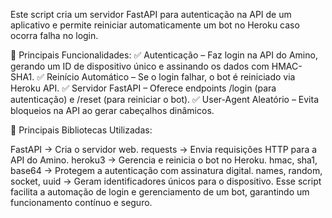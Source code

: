 Este script cria um servidor FastAPI para autenticação na API de um aplicativo e permite reiniciar automaticamente um bot no Heroku caso ocorra falha no login.

🔹 Principais Funcionalidades:
✅ Autenticação – Faz login na API do Amino, gerando um ID de dispositivo único e assinando os dados com HMAC-SHA1.
✅ Reinício Automático – Se o login falhar, o bot é reiniciado via Heroku API.
✅ Servidor FastAPI – Oferece endpoints /login (para autenticação) e /reset (para reiniciar o bot).
✅ User-Agent Aleatório – Evita bloqueios na API ao gerar cabeçalhos dinâmicos.

🔹 Principais Bibliotecas Utilizadas:

FastAPI → Cria o servidor web.
requests → Envia requisições HTTP para a API do Amino.
heroku3 → Gerencia e reinicia o bot no Heroku.
hmac, sha1, base64 → Protegem a autenticação com assinatura digital.
names, random, socket, uuid → Geram identificadores únicos para o dispositivo.
Esse script facilita a automação de login e gerenciamento de um bot, garantindo um funcionamento contínuo e seguro.

